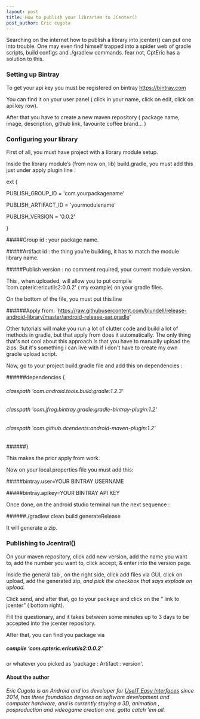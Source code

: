 ```yaml
---
layout: post
title: How to publish your libraries to JCenter()
post_author: Eric cugota
---
```


Searching on the internet how to publish a library into jcenter() can put one into trouble. 
One may even find himself trapped into a spider web of gradle scripts, build configs and ./gradlew commands.
fear not, CptEric has a solution to this.

### Setting up Bintray

To get your api key you must be registered on bintray https://bintray.com

You can find it on your user panel ( click in your name, click on edit, click on api key row).

After that  you have to create a new maven repository ( package name, image, description, github link, favourite coffee brand... )

### Configuring your library

First of all, you must have project with a library module setup.

Inside the library module’s (from now on, lib) build.gradle, you must add this just under apply plugin line :

ext {

   PUBLISH_GROUP_ID = 'com.yourpackagename'
   
   PUBLISH_ARTIFACT_ID = 'yourmodulename'
   
   PUBLISH_VERSION = '0.0.2'
   
}

#####Group id : your package name.

#####Artifact id : the thing you’re building, it has to match the module library name.

#####Publish version : no comment required, your current module version.

This , when uploaded, will allow you to put compile ‘com.cpteric:ericutils2:0.0.2' ( my example) on your gradle files.

On the bottom of the file, you must put this line

######Apply from: 'https://raw.githubusercontent.com/blundell/release-android-library/master/android-release-aar.gradle'

Other tutorials will make you run a lot of clutter code and build a lot of methods in gradle, but that apply from does it automatically.
The only thing that's not cool about this approach is that you have to manually upload the zips.
But it's something i can live with if i don't have to create my own gradle upload script.

Now, go to your project build.gradle file and add this on dependencies : 

######dependencies {

######   classpath 'com.android.tools.build:gradle:1.2.3'
   
######   classpath 'com.jfrog.bintray.gradle:gradle-bintray-plugin:1.2'
   
######   classpath 'com.github.dcendents:android-maven-plugin:1.2'
   
######}

This makes the prior apply from work.

Now on your local.properties file you must add this:

#####bintray.user=YOUR BINTRAY USERNAME

#####bintray.apikey=YOUR BINTRAY API KEY

Once done, on the android studio terminal run  the next sequence :

######./gradlew clean build generateRelease

It will generate a zip.


### Publishing to Jcentral()

On your maven repository, click add new version, add the name you want to, add the number you want to, click accept, & enter into the version page. 

Inside the general tab , on the right side, click add files via GUI, click on upload, add the generated zip, _and pick the checkbox that says explode on upload._

Click send, and after that, go to your package and click on the “ link to jcenter” ( bottom right). 

Fill the questionary, and it takes between some minutes up to 3 days to be accepted into the jcenter repository. 

After that, you can find you package via  
##### compile ‘com.cpteric:ericutils2:0.0.2’ 
or whatever you picked as 'package : Artifact : version'.


#### About the author

*Eric Cugota is an Android and ios developer for [UseIT Easy Interfaces](http://www.useit.es/) since 2014, has three foundation degrees on software development and computer hardware, and is currently stuying a 3D, animation , posproduction and videogame creation one. gotta catch 'em all.*

